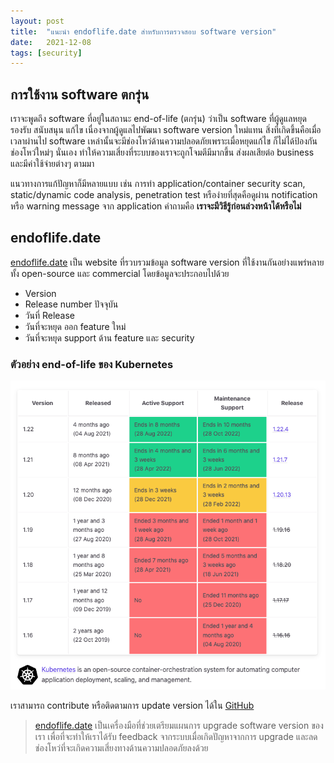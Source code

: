 ```yaml
---
layout: post
title:  "แนะนำ endoflife.date สำหรับการตรวจสอบ software version"
date:   2021-12-08
tags: [security]
---
```


## การใช้งาน software ตกรุ่น
เราจะพูดถึง software ที่อยู่ในสถานะ end-of-life (ตกรุ่น) ว่าเป็น software ที่ผู้ดูแลหยุดรองรับ สนับสนุน แก้ไข เนื่องจากผู้ดูแลไปพัฒนา software version ใหม่แทน สิ่งที่เกิดขึ้นคือเมื่อเวลาผ่านไป software เหล่านั้นจะมีช่องโหว่ด้านความปลอดภัยเพราะเมื่อหยุดแก้ไข ก็ไม่ได้ป้องกันช่องโหว่ใหม่ๆ นั่นเอง ทำให้ความเสี่ยงที่ระบบของเราจะถูกโจมตีมีมากขึ้น ส่งผลเสียต่อ business และมีค่าใช้จ่ายต่างๆ ตามมา  

แนวทางการแก้ปัญหาก็มีหลายแบบ เช่น การทำ application/container security scan, static/dynamic code analysis, penetration test หรือง่ายที่สุดคือดูผ่าน notification หรือ warning message จาก application คำถามคือ **เราจะมีวิธีรู้ก่อนล่วงหน้าได้หรือไม่**

## endoflife.date
[endoflife.date](https://endoflife.date/) เป็น website ที่รวบรวมข้อมูล software version ที่ใช้งานกันอย่างแพร่หลาย ทั้ง open-source และ commercial โดยข้อมูลจะประกอบไปด้วย

- Version
- Release number ปัจจุบัน
- วันที่ Release
- วันที่จะหยุด ออก feature ใหม่
- วันที่จะหยุด support ด้าน feature และ security

### ตัวอย่าง end-of-life ของ Kubernetes
![endoflife Kubernetes](/assets/2021-12-08-endoflife-kubernetes.png)

เราสามารถ contribute หรือติดตามการ update version ได้ใน [GitHub](https://github.com/endoflife-date/endoflife.date)

> [endoflife.date](https://endoflife.date/) เป็นเครื่องมือที่ช่วยเตรียมแผนการ upgrade software version ของเรา เพื่อที่จะทำให้เราได้รับ feedback จากระบบเมื่อเกิดปัญหาจากการ upgrade และลดช่องโหว่ที่จะเกิดความเสี่ยงทางด้านความปลอดภัยลงด้วย
